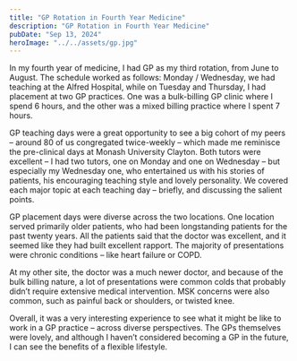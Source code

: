 ```yaml
---
title: "GP Rotation in Fourth Year Medicine"
description: "GP Rotation in Fourth Year Medicine"
pubDate: "Sep 13, 2024"
heroImage: "../../assets/gp.jpg"
---
```


In my fourth year of medicine, I had GP as my third rotation, from June to August. The schedule worked as follows: Monday / Wednesday, we had teaching at the Alfred Hospital, while on Tuesday and Thursday, I had placement at two GP practices. One was a bulk-billing GP clinic where I spend 6 hours, and the other was a mixed billing practice where I spent 7 hours. 

GP teaching days were a great opportunity to see a big cohort of my peers – around 80 of us congregated twice-weekly – which made me reminisce the pre-clinical days at Monash University Clayton. Both tutors were excellent – I had two tutors, one on Monday and one on Wednesday – but especially my Wednesday one, who entertained us with his stories of patients, his encouraging teaching style and lovely personality. We covered each major topic at each teaching day – briefly, and discussing the salient points.

GP placement days were diverse across the two locations. One location served primarily older patients, who had been longstanding patients for the past twenty years. All the patients said that the doctor was excellent, and it seemed like they had built excellent rapport. The majority of presentations were chronic conditions – like heart failure or COPD. 

At my other site, the doctor was a much newer doctor, and because of the bulk billing nature, a lot of presentations were common colds that probably didn’t require extensive medical intervention. MSK concerns were also common, such as painful back or shoulders, or twisted knee.

Overall, it was a very interesting experience to see what it might be like to work in a GP practice – across diverse perspectives. The GPs themselves were lovely, and although I haven’t considered becoming a GP in the future, I can see the benefits of a flexible lifestyle.
